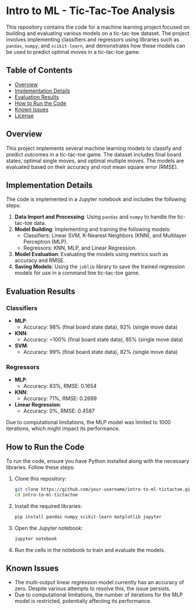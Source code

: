 # Intro to ML - Tic-Tac-Toe Analysis

This repository contains the code for a machine learning project focused on building and evaluating various models on a tic-tac-toe dataset. The project involves implementing classifiers and regressors using libraries such as `pandas`, `numpy`, and `scikit-learn`, and demonstrates how these models can be used to predict optimal moves in a tic-tac-toe game.

## Table of Contents
- [Overview](#overview)
- [Implementation Details](#implementation-details)
- [Evaluation Results](#evaluation-results)
- [How to Run the Code](#how-to-run-the-code)
- [Known Issues](#known-issues)
- [License](#license)

## Overview

This project implements several machine learning models to classify and predict outcomes in a tic-tac-toe game. The dataset includes final board states, optimal single moves, and optimal multiple moves. The models are evaluated based on their accuracy and root mean square error (RMSE).

## Implementation Details

The code is implemented in a Jupyter notebook and includes the following steps:
1. **Data Import and Processing**: Using `pandas` and `numpy` to handle the tic-tac-toe data.
2. **Model Building**: Implementing and training the following models:
   - Classifiers: Linear SVM, K-Nearest Neighbors (KNN), and Multilayer Perceptron (MLP).
   - Regressors: KNN, MLP, and Linear Regression.
3. **Model Evaluation**: Evaluating the models using metrics such as accuracy and RMSE.
4. **Saving Models**: Using the `joblib` library to save the trained regression models for use in a command line tic-tac-toe game.

## Evaluation Results

### Classifiers
- **MLP**: 
  - Accuracy: 98% (final board state data), 92% (single move data)
- **KNN**: 
  - Accuracy: ~100% (final board state data), 85% (single move data)
- **SVM**: 
  - Accuracy: 99% (final board state data), 82% (single move data)

### Regressors
- **MLP**: 
  - Accuracy: 83%, RMSE: 0.1654
- **KNN**: 
  - Accuracy: 71%, RMSE: 0.2699
- **Linear Regression**: 
  - Accuracy: 0%, RMSE: 0.4587

Due to computational limitations, the MLP model was limited to 1000 iterations, which might impact its performance.

## How to Run the Code

To run the code, ensure you have Python installed along with the necessary libraries. Follow these steps:

1. Clone this repository:
    ```bash
    git clone https://github.com/your-username/intro-to-ml-tictactoe.git
    cd intro-to-ml-tictactoe
    ```

2. Install the required libraries:
    ```bash
    pip install pandas numpy scikit-learn matplotlib jupyter
    ```

3. Open the Jupyter notebook:
    ```bash
    jupyter notebook
    ```

4. Run the cells in the notebook to train and evaluate the models.

## Known Issues

- The multi-output linear regression model currently has an accuracy of zero. Despite various attempts to resolve this, the issue persists.
- Due to computational limitations, the number of iterations for the MLP model is restricted, potentially affecting its performance.
